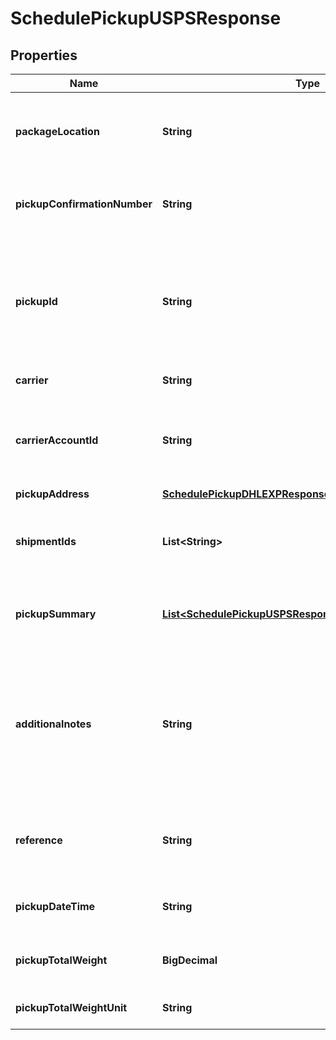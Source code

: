 

# SchedulePickupUSPSResponse


## Properties

| Name | Type | Description | Notes |
|------------ | ------------- | ------------- | -------------|
|**packageLocation** | **String** | It specifies the location from where packages would be collected. |  [optional] |
|**pickupConfirmationNumber** | **String** | It displays the unique confirmation number of the pickup |  [optional] |
|**pickupId** | **String** | It displays the unique pickup Id which can be further used to get scheduled PDF and cancel pdf if required. |  [optional] |
|**carrier** | **String** | It dispays the carrier |  [optional] |
|**carrierAccountId** | **String** | It displays the carrier acount id which is used to create the shipment |  [optional] |
|**pickupAddress** | [**SchedulePickupDHLEXPResponsePickupAddress**](SchedulePickupDHLEXPResponsePickupAddress.md) |  |  [optional] |
|**shipmentIds** | **List&lt;String&gt;** | It indicates the shipmentIds for which pickup is scheduled. |  [optional] |
|**pickupSummary** | [**List&lt;SchedulePickupUSPSResponsePickupSummaryInner&gt;**](SchedulePickupUSPSResponsePickupSummaryInner.md) | It displays the package details provided in the request. |  [optional] |
|**additionalnotes** | **String** | It displays additional comments or remarks provided in the request, it would be printed on the scheduled pickup document |  [optional] |
|**reference** | **String** | It displays any reference information provided in the request. |  [optional] |
|**pickupDateTime** | **String** | It displays the scheduled pickup date |  [optional] |
|**pickupTotalWeight** | **BigDecimal** | It displays the total package weight. |  [optional] |
|**pickupTotalWeightUnit** | **String** | It displays the weight unit. |  [optional] |



